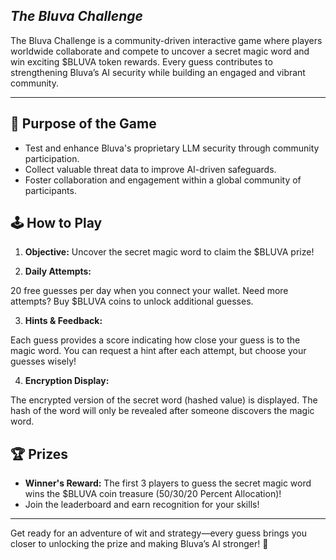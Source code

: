 ##  ***The Bluva Challenge***

The Bluva Challenge is a community-driven interactive game where players worldwide collaborate and compete to uncover a secret magic word and win exciting $BLUVA token rewards. Every guess contributes to strengthening Bluva’s AI security while building an engaged and vibrant community.

---

## 🎯 **Purpose of the Game**

- Test and enhance Bluva's proprietary LLM security through community participation.
- Collect valuable threat data to improve AI-driven safeguards.
- Foster collaboration and engagement within a global community of participants.

## 🕹️ **How to Play**

1. **Objective:** 
Uncover the secret magic word to claim the $BLUVA prize!

2. **Daily Attempts:**  

20 free guesses per day when you connect your wallet.
Need more attempts? Buy $BLUVA coins to unlock additional guesses.

3. **Hints & Feedback:** 

Each guess provides a score indicating how close your guess is to the magic word.
You can request a hint after each attempt, but choose your guesses wisely!

4. **Encryption Display:**  

The encrypted version of the secret word (hashed value) is displayed.
The hash of the word will only be revealed after someone discovers the magic word.

## 🏆 **Prizes**

- **Winner's Reward:** The first 3 players to guess the secret magic word wins the $BLUVA coin treasure (50/30/20 Percent Allocation)!
- Join the leaderboard and earn recognition for your skills!

---
Get ready for an adventure of wit and strategy—every guess brings you closer to unlocking the prize and making Bluva’s AI stronger! 🎉
